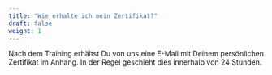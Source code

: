 ```yaml
---
title: "Wie erhalte ich mein Zertifikat?"
draft: false
weight: 1
---
```


Nach dem Training erhältst Du von uns eine E-Mail mit Deinem persönlichen Zertifikat im Anhang. In der Regel geschieht dies innerhalb von 24 Stunden. 
